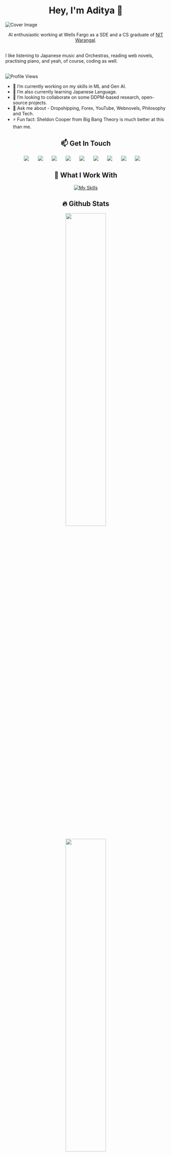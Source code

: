 
<!--
### Hi there 👋

**aditya-10012002/aditya-10012002** is a ✨ _special_ ✨ repository because its `README.md` (this file) appears on your GitHub profile.

Here are some ideas to get you started:

- 🔭 I’m currently working on ...
- 🌱 I’m currently learning ...
- 👯 I’m looking to collaborate on ...
- 🤔 I’m looking for help with ...
- 💬 Ask me about ...
- 📫 How to reach me: ...
- 😄 Pronouns: ...
- ⚡ Fun fact: ...

<br>
**I am Aditya Kumar Sharma 
-->

<h1 align="center">Hey, I'm Aditya 👋</h1> 

![Cover Image](<https://media-hosting.imagekit.io//55639ec226014bcc/Untitled%20design%20(1).png?Expires=1837409664&Key-Pair-Id=K2ZIVPTIP2VGHC&Signature=IoYuPJEL1ZvFwqteZvNnaPLg60XCjcQ6w~3wOdmMYVtQf7cwsM9D1zbJaqbfLgsCUw~4n~e~VEFDmAPWC9-QS8hD0hFU4HUWvUoxT7PVpYARn4Xvf0h770kiiM6Nv2vqLEMHgVZgRnkcxC00tRiP~ebaqjxQknjEDcC1dVy39gqcZ~-nqebJl9f~4TT3yD1q~Sqm5r3lTaG~Mi2hSU9aDdGh5BY8sH7ymWLZc7XOKjQ3oKNPQeEUhwh3MSjawUMGmQxLOrCHfAzslgkeN3IqZKK-iU5cgWvCZ2ST~T8ZYN0nUmWIKONQXaCOm13bJ0Y8BtF2caNNctnwkDsRyqR3VA__>)
<!-- ![Pink Gaming Facebook Cover](https://user-images.githubusercontent.com/53975591/234213386-d3d0ee41-70b3-46e0-9869-5f7b9b0682ce.png) -->

<p align="center">AI enthusiastic working at Wells Fargo as a SDE and a CS graduate of <a href="https://www.nitw.ac.in/">NIT Warangal</a>.</p><br>
I like listening to Japanese music and Orchestras, reading web novels, practising piano, and yeah, of course, coding as well.<br><be>

<!-- ![Profile views](https://gpvc.arturio.dev/aditya-10012002) -->
<br>

![Profile Views](https://komarev.com/ghpvc/?username=aditya-10012002&style=for-the-badge)


- 🔭 I’m currently working on my skills in ML and Gen AI.
- 🌱 I’m also currently learning Japanese Language.
- 👯 I’m looking to collaborate on some DDPM-based research, open-source projects.
- 💬 Ask me about - Dropshipping, Forex, YouTube, Webnovels, Philosophy and Tech.
- ⚡ Fun fact: Sheldon Cooper from Big Bang Theory is much better at this than me.


<h2 align="center">📫 Get In Touch</h2>

<p align="center">
  <a href="mailto:adityakr1001@gmail.com"><img src="https://img.shields.io/badge/Gmail-D14836?style=for-the-badge&logo=gmail&logoColor=white"></a>
  &#8287;&#8287;&#8287;&#8287;&#8287;
  <a href="https://www.linkedin.com/in/aditya1001/"><img src="https://img.shields.io/badge/LinkedIn-0077B5?style=for-the-badge&logo=linkedin&logoColor=white"></a>
  &#8287;&#8287;&#8287;&#8287;&#8287;
  <a href="https://www.youtube.com/channel/UCerjVzyni1FaeFoum7-ECSw"><img src="https://img.shields.io/badge/YouTube-FF0000?style=for-the-badge&logo=youtube&logoColor=white"></a>
  &#8287;&#8287;&#8287;&#8287;&#8287;
  <a href="https://medium.com/@adityakr1001"><img src="https://img.shields.io/badge/Medium-000000?style=for-the-badge&logo=medium&logoColor=white"></a>
  &#8287;&#8287;&#8287;&#8287;&#8287;
  <a href="https://www.instagram.com/adi_1.00.1/"><img src="https://img.shields.io/badge/Instagram-D14836?style=for-the-badge&logo=instagram&logoColor=white&color=maroon"></a>
  &#8287;&#8287;&#8287;&#8287;&#8287;
  <a href="https://twitter.com/AdityaK41533650"><img src="https://img.shields.io/badge/twitter-D14836?style=for-the-badge&logo=x&logoColor=white&color=black"></a>
  &#8287;&#8287;&#8287;&#8287;&#8287;
  <a href="https://aditya-10012002.github.io/"><img src="https://img.shields.io/badge/portfolio-0A0A0A?style=for-the-badge&logo=dev.to&logoColor=white"></a>
  &#8287;&#8287;&#8287;&#8287;&#8287;
  <a href="https://unsplash.com/@adi_1001"><img src="https://img.shields.io/badge/unsplash-D14836?style=for-the-badge&logo=unsplash&logoColor=black&color=white"></a>
  &#8287;&#8287;&#8287;&#8287;&#8287;
  <a href="https://www.pexels.com/@aditya-kumar-sharma-744535080/"><img src="https://img.shields.io/badge/pexels-D14836?style=for-the-badge&logo=pexels&logoColor=black&color=white"></a>
  &#8287;&#8287;&#8287;&#8287;&#8287;
</p>

<h2 align="center">👯 What I Work With</h2>
<div align="center">
  
  [![My Skills](https://skillicons.dev/icons?i=cpp,java,py,js,ts,androidstudio,html,css,sass,tailwind,bootstrap,materialui,react,nextjs,redux,styledcomponents,latex,git,jenkins,nodejs,express,mongodb,tensorflow,firebase,netlify,vercel,postman,linux,kali,spring)](https://skillicons.dev) 
 
<!--
  <img src="https://img.shields.io/badge/HTML5-E34F26?style=for-the-badge&logo=html5&logoColor=white">
  
  <img src="https://img.shields.io/badge/CSS3-1572B6?style=for-the-badge&logo=css3&logoColor=white"> 
  
  <img src="https://img.shields.io/badge/Bootstrap5-E34F26?style=for-the-badge&logo=bootstrap&logoColor=white"> 
  
  <img src="https://img.shields.io/badge/Python-43853D?style=for-the-badge&logo=python&logoColor=white&color=blue"> 
  
  <img src="https://img.shields.io/badge/JavaScript-F7DF1E?style=for-the-badge&logo=javascript&logoColor=black"> 
  
  <img src="https://img.shields.io/badge/Typescript-43853D?style=for-the-badge&logo=typescript&logoColor=black&color=blue"> 
  
  <img src="https://img.shields.io/badge/React-20232A?style=for-the-badge&logo=react&logoColor=61DAFB"> 
  
  <img src="https://img.shields.io/badge/Git-E34F26?style=for-the-badge&logo=git&logoColor=white">
  
  <img src="https://img.shields.io/badge/Node.js-43853D?style=for-the-badge&logo=node.js&logoColor=white"> 
  
  <img src="https://img.shields.io/badge/Express.js-43853D?style=for-the-badge&logo=express&logoColor=white&color=9cf"> 
  
  <img src="https://img.shields.io/badge/SQL-43853D?style=for-the-badge&logo=sql&logoColor=blck&color=darkblue"> 
  
  <img src="https://img.shields.io/badge/MongoDB-43853D?style=for-the-badge&logo=mongodb&logoColor=white"> 
  
  <img src="https://img.shields.io/badge/Keras-43853D?style=for-the-badge&logo=keras&logoColor=white&color=darkred"> 
  
  <img src="https://img.shields.io/badge/Redux-43853D?style=for-the-badge&logo=redux&logoColor=white&color=purple"> 
  
  <img src="https://img.shields.io/badge/Firebase-43853D?style=for-the-badge&logo=firebase&logoColor=yellow&color=white">
  

  <span>...and many others</span>
</div>
-->

<h2 align="center">🔥 Github Stats</h2>

<!-- <img align="right" width="43%" src="https://images.unsplash.com/photo-1608306448197-e83633f1261c?ixlib=rb-4.0.3&ixid=MnwxMjA3fDB8MHxwaG90by1wYWdlfHx8fGVufDB8fHx8&auto=format&fit=crop&w=687&q=80"/>
-->
  <a href="https://github.com/aditya-10012002"><img width="50%" src="https://github-readme-stats.vercel.app/api?username=aditya-10012002&theme=radical&title_color=ff3068?"></a>
  <a href="https://github.com/aditya-10012002"><img width="50%" src="http://github-readme-streak-stats.herokuapp.com/?user=aditya-10012002&theme=radical&date_format=M%20j%5B%2C%20Y%5D&ring=ff3068&fire=ff3068&sideNums=ff3068"></a>
  <a href="https://github.com/aditya-10012002"><img width="50%" src="https://github-readme-stats.vercel.app/api/top-langs/?username=aditya-10012002&layout=donut&theme=radical"></a>


<h2 align="center">🏆 GitHub Trophies</h2>

![](https://github-profile-trophy.vercel.app/?username=aditya-10012002&theme=algolia&no-frame=true&no-bg=true&margin-w=5)
 
 
<h2 align="center">🎧 Spotify Playing</h2>
  
[![Spotify](https://novatorem-kyzbk7wxl-bardiesel.vercel.app/api/spotify)](https://open.spotify.com/user/317feitfwqudcoczdru7yd3a3kgi)



<!-- [![Top Langs](https://github-readme-stats.vercel.app/api/top-langs?username=aditya-10012002&hide=html,scss,stylus,blade,css,shell,batchfile,dockerfile,typescript&theme=tokyonight&show_icons=true)](https://github.com/aditya-10012002)

<!-- [![Aditya's GitHub stats](https://github-readme-stats.vercel.app/api?username=aditya-10012002&theme=tokyonight&show_icons=true)](https://github.com/aditya-10012002)

<!-- [![Aditya's GitHub stats](https://github-readme-stats.vercel.app/api?username=aditya-10012002)](https://github.com/aditya-10012002/github-readme-stats)

<!-- [![Top Langs](https://github-readme-stats-git-masterrstaa-rickstaa.vercel.app/api/top-langs/?username=aditya-10012002&theme=tokyonight)](https://github.com/aditya-10012002/github-readme-stats)

